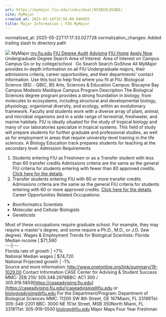 ```yaml
---
url: https://mymajor.fiu.edu/individual/055BIOLBSQBI/
site: MyMajor
crawled_at: 2025-05-16T15:56:00.849455
title: Major Information | FIU MyMajor
---
```

normalized_at: 2025-05-22T17:17:33.027728
normalization_changes: Added trailing slash to directory path

![](https://mymajor.fiu.edu/assets/logo-T4VPR2BI.png)
MyMajor
[my.fiu.edu](https://my.fiu.edu/)
[FIU Degree Audit](https://dasa.fiu.edu/all-departments/advising/panther-success-hub/panther-degree-audit/)
[Advising](https://advising.fiu.edu)
[FIU Home](https://www.fiu.edu/)
[Apply Now](https://admissions.fiu.edu/)
Undergraduate Degree Search
Area of Interest
​
Area of Interest
on
Campus
​
Campus
Go
or by college/school
​
​
Go
Search
Search
GoShow All
MyMajor provides in-depth information on all FIU Undergraduate majors, their admissions criteria, career opportunities, and their departments' contact information. Use this tool to help find where you fit at FIU.
Biological Science (BS) - QBIC,
BS
Arts, Sciences & Education
Campus:
Biscayne Bay Campus
Modesto Maidique Campus
Program Description
The Biological Sciences degree program provides a strong foundation in biology, from molecules to ecosystems, including structural and developmental biology, physiology, organismal diversity, and ecology, within an evolutionary framework. Faculty and students work with a diverse array of plant, animal, and microbial organisms and in a wide range of terrestrial, freshwater, and marine habitats. FIU is ideally situated for the study of tropical biology and many of our laboratories specialize in tropical systems. This field of study will prepare students for further graduate and professional studies, as well as for employment in areas that require university-level training in the life sciences. A Biology Education track prepares students for teaching at the secondary level.
Admission Requirements
1. Students entering FIU as Freshmen or as a Transfer student with less than 60 transfer credits
Admissions criteria are the same as the general FIU criteria for students entering with fewer than 60 approved credits. [Click here for the details](http://admissions.fiu.edu/apply/freshman/).
2. Transfer students entering FIU with 60 or more transfer credits
Admissions criteria are the same as the general FIU criteria for students entering with 60 or more approved credits. [Click here for the details](http://admissions.fiu.edu/apply/transfer/).
Career Opportunities
Related Occupations:
  * Bioinformatics Scientists
  * Molecular and Cellular Biologists
  * Geneticists


Most of these occupations require graduate school. For example, they may require a master's degree, and some require a Ph.D., M.D., or J.D. (law degree).
Wages & Employment Trends for Biological Scientists:
Florida Median income | $71,590  
---|---  
Florida rate of growth | +7%  
National Median wages | $74,720  
National Projected growth | -1%  
Source and more information: <http://www.onetonline.org/link/summary/19-1029.00>
Contact Information
CASE Center for Advising & Student Success
MMC: ZEB 210/ 305.348.2978BBC: AC1 300 / 305.919.5859[https://caseadvising.fiu.edu](https://caseadvising.fiu.edu/)caseadvising@fiu.edu or biologyadvising@fiu.edu
For the Department/Program:
Department of Biological Sciences
MMC: 11200 SW 8th Street, OE 167Miami, FL 33199Tel: 305-348-2201
BBC: 3000 NE 151st Street, MSB 350North Miami, FL 33181Tel: 305-919-5500
biology@fiu.edu
Major Maps
Four Year Freshman
